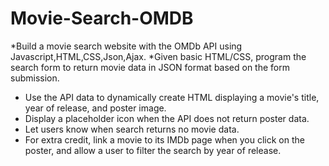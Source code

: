 # Movie-Search-OMDB
*Build a movie search website with the OMDb API using Javascript,HTML,CSS,Json,Ajax.
*Given basic HTML/CSS, program the search form to return movie data in JSON format based on the form submission.
* Use the API data to dynamically create HTML displaying a movie's title, year of release, and poster image.
* Display a placeholder icon when the API does not return poster data.
* Let users know when search returns no movie data.
* For extra credit, link a movie to its IMDb page when you click on the poster, and allow a user to filter the search by year of release. 
